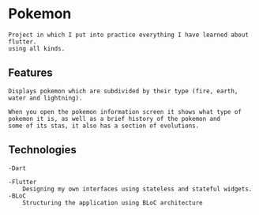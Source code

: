 # Pokemon 
    Project in which I put into practice everything I have learned about flutter.
    using all kinds.

## Features 
    
    Displays pokemon which are subdivided by their type (fire, earth, water and lightning).
    
    When you open the pokemon information screen it shows what type of pokemon it is, as well as a brief history of the pokemon and       some of its stas, it also has a section of evolutions. 

## Technologies

    -Dart
  
    -Flutter 
        Designing my own interfaces using stateless and stateful widgets.
    -BLoC
        Structuring the application using BLoC architecture

